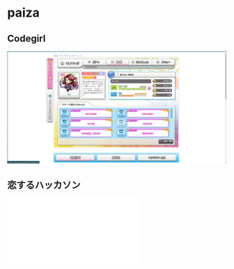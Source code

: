 # paiza

## Codegirl

![Codegirl](./images/Codegirl.png)

## 恋するハッカソン

![ショートカット](./code/syo-tokatto.py)
